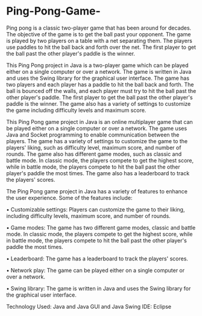 # Ping-Pong-Game-

Ping pong is a classic two-player game that has been around for decades. The objective of the game is to get the ball past your opponent. The game is played by two players on a table with a net separating them. The players use paddles to hit the ball back and forth over the net. The first player to get the ball past the other player's paddle is the winner.

This Ping Pong project in Java is a two-player game which can be played either on a single computer or over a network. The game is written in Java and uses the Swing library for the graphical user interface. The game has two players and each player has a paddle to hit the ball back and forth. The ball is bounced off the walls, and each player must try to hit the ball past the other player's paddle. The first player to get the ball past the other player's paddle is the winner. The game also has a variety of settings to customize the game including difficulty levels and maximum score.

This Ping Pong game project in Java is an online multiplayer game that can be played either on a single computer or over a network. The game uses Java and Socket programming to enable communication between the players. The game has a variety of settings to customize the game to the players' liking, such as difficulty level, maximum score, and number of rounds. The game also has different game modes, such as classic and battle mode. In classic mode, the players compete to get the highest score, while in battle mode, the players compete to hit the ball past the other player's paddle the most times. The game also has a leaderboard to track the players' scores.

The Ping Pong game project in Java has a variety of features to enhance the user experience. Some of the features include:

• Customizable settings: Players can customize the game to their liking, including difficulty levels, maximum score, and number of rounds.

• Game modes: The game has two different game modes, classic and battle mode. In classic mode, the players compete to get the highest score, while in battle mode, the players compete to hit the ball past the other player's paddle the most times.

• Leaderboard: The game has a leaderboard to track the players' scores.

• Network play: The game can be played either on a single computer or over a network.

• Swing library: The game is written in Java and uses the Swing library for the graphical user interface.

Technology Used: Java and Java GUI and Java Swing
IDE: Eclipse
